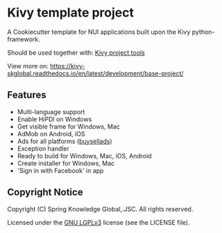 # Kivy template project

A Cookiecutter template for NUI applications built upon the Kivy python-framework.

Should be used together with: [Kivy project tools](https://bitbucket.org/skglobal/kivy_project_tool)

View more on: https://kivy-skglobal.readthedocs.io/en/latest/development/base-project/

## Features

- Multi-language support
- Enable HiPDI on Windows
- Get visible frame for Windows, Mac
- AdMob on Android, iOS
- Ads for all platforms ([buysellads](http://buysellads.com))
- Exception handler
- Ready to build for Windows, Mac, iOS, Android
- Create installer for Windows, Mac
- 'Sign in with Facebook' in app

## Copyright Notice

Copyright (C) Spring Knowledge Global,.JSC. All rights reserved.

Licensed under the [GNU LGPLv3](https://choosealicense.com/licenses/lgpl-3.0/)
license (see the LICENSE file).
